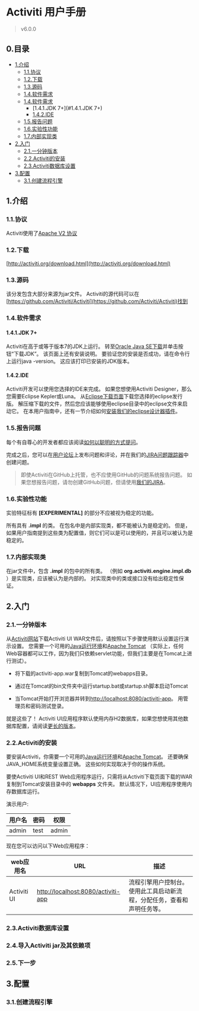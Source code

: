 # Activiti 用户手册

> v6.0.0

## 0.目录

- [1.介绍](#1.介绍)
  - [1.1.协议](#1.1.协议)
  - [1.2.下载](#1.2.下载)
  - [1.3.源码](#1.3.源码)
  - [1.4.软件需求](#1.4.软件需求)
  - [1.4.软件需求](#1.4.软件需求)
    - [1.4.1.JDK 7+](#1.4.1.JDK 7+)
    - [1.4.2.IDE](#1.4.2.IDE)
  - [1.5.报告问题](#1.5.报告问题)
  - [1.6.实验性功能](#1.6.实验性功能)
  - [1.7.内部实现类](#1.7.内部实现类)
- [2.入门](#2.入门)
  - [2.1.一分钟版本](#2.1.一分钟版本)
  - [2.2.Activiti的安装](#2.2.Activiti的安装)
  - [2.3.Activiti数据库设置](#2.3.Activiti数据库设置)
- [3.配置](#3.配置)
  - [3.1.创建流程引擎](#3.1.创建流程引擎)


## 1.介绍

### 1.1.协议

Activiti使用了[Apache V2 协议](http://www.apache.org/licenses/LICENSE-2.0.html)

### 1.2.下载

[http://activiti.org/download.html](http://activiti.org/download.html)

### 1.3.源码

该分发包含大部分来源为jar文件。 Activiti的源代码可以在[https://github.com/Activiti/Activiti](https://github.com/Activiti/Activiti)找到

### 1.4.软件需求

#### 1.4.1.JDK 7+

Activiti在高于或等于版本7的JDK上运行。
转至[Oracle Java SE下载](http://www.oracle.com/technetwork/java/javase/downloads/index.html)并单击按钮“下载JDK”。 
该页面上还有安装说明。 要验证您的安装是否成功，请在命令行上运行java -version。 这应该打印已安装的JDK版本。

#### 1.4.2.IDE

Activiti开发可以使用您选择的IDE来完成。 
如果您想使用Activiti Designer，那么您需要Eclipse Kepler或Luna。 
从[Eclipse下载页面](http://www.eclipse.org/downloads/)下载您选择的eclipse发行版。 
解压缩下载的文件，然后您应该能够使用eclipse目录中的eclipse文件来启动它。 
在本用户指南中，还有一节介绍如何[安装我们的eclipse设计器插件](#12.1.安装)。

### 1.5.报告问题

每个有自尊心的开发者都应该阅读[如何以聪明的方式提问](http://www.catb.org/~esr/faqs/smart-questions.html)。

完成之后，您可以在[用户论坛](http://forums.activiti.org/en/viewforum.php?f=3)上发布问题和评论，并在我们的[JIRA问题跟踪器](https://activiti.atlassian.net/)中创建问题。

> 即使Activiti在GitHub上托管，也不应使用GitHub的问题系统报告问题。 如果您想报告问题，请勿创建GitHub问题，但请使用[我们的JIRA](https://activiti.atlassian.net/)。

### 1.6.实验性功能

实验特征标有 **[EXPERIMENTAL]** 的部分不应被视为稳定的功能。

所有具有 **.impl** 的类。 在包名中是内部实现类，都不能被认为是稳定的。 
但是，如果用户指南提到这些类为配置值，则它们可以是可以使用的，并且可以被认为是稳定的。

### 1.7.内部实现类

在jar文件中，包含 **.impl** 的包中的所有类。 （例如 **org.activiti.engine.impl.db** ）是实现类，应该被认为是内部的。 
对实现类中的类或接口没有给出稳定性保证。

## 2.入门

### 2.1.一分钟版本

从[Activiti网站](https://www.activiti.org/)下载Activiti UI WAR文件后，请按照以下步骤使用默认设置运行演示设置。 
您需要一个可用的[Java运行环境](http://www.oracle.com/technetwork/java/javase/downloads/index.html)和[Apache Tomcat](http://tomcat.apache.org/download-80.cgi)
（实际上，任何Web容器都可以工作，因为我们只依赖servlet功能，但我们主要是在Tomcat上进行测试）。

- 将下载的activiti-app.war复制到Tomcat的webapps目录。

- 通过在Tomcat的bin文件夹中运行startup.bat或startup.sh脚本启动Tomcat

- 当Tomcat开始打开浏览器并转到[http://localhost:8080/activiti-app](http://localhost:8080/activiti-app)。 用管理员和密码测试登录。

就是这些了！ Activiti UI应用程序默认使用内存H2数据库，如果您想使用其他数据库配置，请阅读[更长的版本](#2.2.Activiti的安装)。

### 2.2.Activiti的安装

要安装Activiti，你需要一个可用的[Java运行环境](http://www.oracle.com/technetwork/java/javase/downloads/index.html)和[Apache Tomcat](http://tomcat.apache.org/download-80.cgi)。 
还要确保JAVA_HOME系统变量设置正确。 这些如何实现取决于你的操作系统。

要使Activiti UI和REST Web应用程序运行，只需将从Activiti下载页面下载的WAR复制到Tomcat安装目录中的 **webapps** 文件夹。 默认情况下，UI应用程序使用内存数据库运行。

演示用户:

用户名 | 密码 | 权限
---|---|---
admin | test | admin

现在您可以访问以下Web应用程序：

web应用名 | URL | 描述
---|---|---
Activiti UI | [http://localhost:8080/activiti-app](http://localhost:8080/activiti-app) | 流程引擎用户控制台。 使用此工具启动新流程，分配任务，查看和声明任务等。

### 2.3.Activiti数据库设置

### 2.4.导入Activiti jar及其依赖项

### 2.5.下一步

## 3.配置

### 3.1.创建流程引擎
